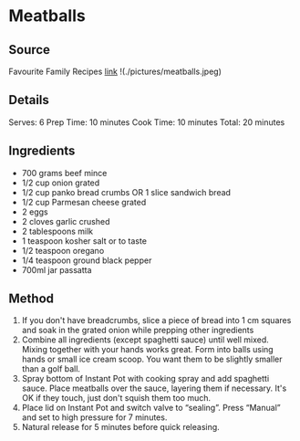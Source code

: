 # Meatballs

## Source
Favourite Family Recipes [link](https://www.favfamilyrecipes.com/instant-pot-meatballs/)
!(./pictures/meatballs.jpeg)

## Details
Serves: 6
Prep Time: 10 minutes
Cook Time: 10 minutes
Total: 20 minutes


## Ingredients
- 700 grams beef mince
- 1/2 cup onion grated
- 1/2 cup panko bread crumbs OR 1 slice sandwich bread
- 1/2 cup Parmesan cheese grated
- 2 eggs
- 2 cloves garlic crushed
- 2 tablespoons milk
- 1 teaspoon kosher salt or to taste
- 1/2 teaspoon oregano
- 1/4 teaspoon ground black pepper
- 700ml jar passatta 

## Method
1. If you don't have breadcrumbs, slice a piece of bread into 1 cm squares and soak in the grated onion while prepping other ingredients
2. Combine all ingredients (except spaghetti sauce) until well mixed. Mixing together with your hands works great.
Form into balls using hands or small ice cream scoop. You want them to be slightly smaller than a golf ball.
3. Spray bottom of Instant Pot with cooking spray and add spaghetti sauce.
Place meatballs over the sauce, layering them if necessary. It's OK if they touch, just don't squish them too much.
4. Place lid on Instant Pot and switch valve to “sealing”. Press “Manual” and set to high pressure for 7 minutes.
5. Natural release for 5 minutes before quick releasing.
